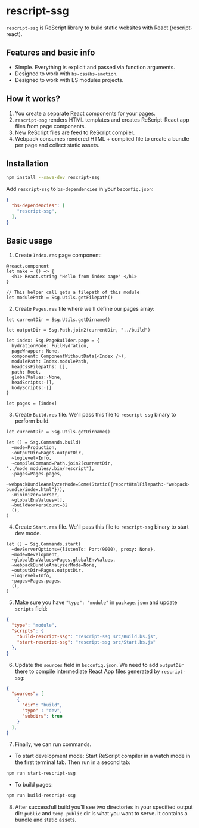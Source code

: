 # rescript-ssg
`rescript-ssg` is ReScript library to build static websites with React (rescript-react).

## Features and basic info
- Simple. Everything is explicit and passed via function arguments.
- Designed to work with `bs-css`/`bs-emotion`.
- Designed to work with ES modules projects.

## How it works?
1. You create a separate React components for your pages.
2. `rescript-ssg` renders HTML templates and creates ReScript-React app files from page components.
3. New ReScript files are feed to ReScript compiler.
4. Webpack consumes rendered HTML + complied file to create a bundle per page and collect static assets.

## Installation

```bash
npm install --save-dev rescript-ssg
```

Add `rescript-ssg` to `bs-dependencies` in your `bsconfig.json`:

```json
{
  "bs-dependencies": [
    "rescript-ssg",
  ],
}
```

## Basic usage
1. Create `Index.res` page component:

```rescript
@react.component
let make = () => {
  <h1> React.string "Hello from index page" </h1>
}

// This helper call gets a filepath of this module
let modulePath = Ssg.Utils.getFilepath()
```

2. Create `Pages.res` file where we'll define our pages array:

```rescript
let currentDir = Ssg.Utils.getDirname()

let outputDir = Ssg.Path.join2(currentDir, "../build")

let index: Ssg.PageBuilder.page = {
  hydrationMode: FullHydration,
  pageWrapper: None,
  component: ComponentWithoutData(<Index />),
  modulePath: Index.modulePath,
  headCssFilepaths: [],
  path: Root,
  globalValues:⋅None,
  headScripts:⋅[],
  bodyScripts:⋅[]
}

let pages = [index]
```

3. Create `Build.res` file. We'll pass this file to `rescript-ssg` binary to perform build.

```rescript
let currentDir = Ssg.Utils.getDirname()

let () = Ssg.Commands.build(
  ~mode=Production,
  ~outputDir=Pages.outputDir,
  ~logLevel=Info,
  ~compileCommand=Path.join2(currentDir, "../node_modules/.bin/rescript"),
  ~pages=Pages.pages,
  ~webpackBundleAnalyzerMode=Some(Static({reportHtmlFilepath:⋅"webpack-bundle/index.html"})),
  ~minimizer=Terser,
  ~globalEnvValues=[],
  ~buildWorkersCount=32
  (),
)
```

4. Create `Start.res` file. We'll pass this file to `rescript-ssg` binary to start dev mode.

```rescript
let () = Ssg.Commands.start(
  ~devServerOptions={listenTo: Port(9000), proxy: None},
  ~mode=Development,
  ~globalEnvValues=Pages.globalEnvValues,
  ~webpackBundleAnalyzerMode=None,
  ~outputDir=Pages.outputDir,
  ~logLevel=Info,
  ~pages=Pages.pages,
  (),
)
```

5. Make sure you have `"type": "module"` in `package.json` and update `scripts` field:

```json
{
  "type": "module",
  "scripts": {
    "build-rescript-ssg": "rescript-ssg src/Build.bs.js",
    "start-rescript-ssg": "rescript-ssg src/Start.bs.js"
  },
}
```

6. Update the `sources` field in `bsconfig.json`. We need to add `outputDir` there to compile intermediate React App files generated by `rescript-ssg`:

```json
{
  "sources": [
    {
      "dir": "build",
      "type" : "dev",
      "subdirs": true
    }
  ],
}
```

7. Finally, we can run commands.
- To start development mode:
Start ReScript compiler in a watch mode in the first terminal tab.
Then run in a second tab:

```bash
npm run start-rescript-ssg
```

- To build pages:

```bash
npm run build-rescript-ssg
```

8. After successfull build you'll see two directories in your specified output dir: `public` and `temp`. `public` dir is what you want to serve. It contains a bundle and static assets.
